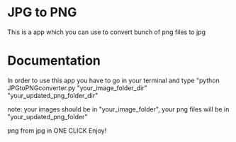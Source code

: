 # JPG to PNG

This is a app which you can use to convert bunch of png files to jpg

# Documentation
In order to use this app you have to go in your terminal and type "python JPGtoPNGconverter.py "your_image_folder_dir" "your_updated_png_folder_dir"

note: your images should be in "your_image_folder",
your png files will be in "your_updated_png_folder"


png from jpg in ONE CLICK
Enjoy!

